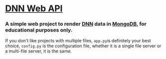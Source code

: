 # [DNN Web API](#)
### A simple web project to render [DNN](#) data in [MongoDB](#), for educational purposes only.

If you don't like projects with multiple files, `app.py`is definitely your best choice, `config.py` is the configuration file, whether it is a single file server or a multi-file server, it is the same.
